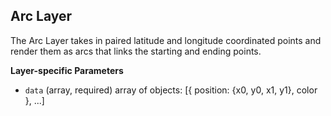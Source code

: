## Arc Layer

The Arc Layer takes in paired latitude and longitude coordinated points and
render them as arcs that links the starting and ending points.

**Layer-specific Parameters**

* `data` (array, required) array of objects: [{ position: {x0, y0, x1, y1},
color }, ...]

